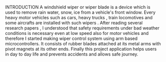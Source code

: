 INTRODUCTION
A windshield wiper or wiper blade is a device which is used to remove rain water, snow, ice from a vehicle's front window.
Every heavy motor vehicles such as cars, heavy trucks , train locomotives and some aircrafts are installed with such wipers .
After reading several research papers , I understood that safety requirements under bad weather conditions is necessary even at low speed also for motor vehicles and therefore I started making wiper control system using arm based microcontrollers.
It consists of rubber blades attached at its metal arms with pivot magnets at its other ends.
Finally this project application helps users in day to day life and prevents accidents and allows safe journey.